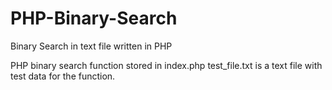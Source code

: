 # PHP-Binary-Search
Binary Search in text file written in PHP

PHP binary search function stored in index.php
test_file.txt is a text file with test data for the function.

